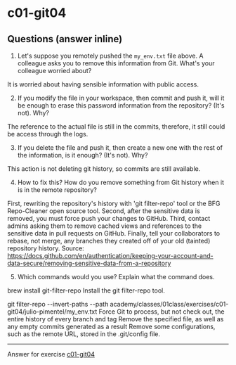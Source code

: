 # c01-git04

## Questions (answer inline)

1. Let's suppose you remotely pushed the `my_env.txt` file above. A colleague asks you to remove this information from Git. What's your colleague worried about?

It is worried about having sensible information with public access. 

2. If you modify the file in your workspace, then commit and push it, will it be enough to erase this password information from the repository? (It's not). Why?

The reference to the actual file is still in the commits, therefore, it still could be access through the logs. 

3. If you delete the file and push it, then create a new one with the rest of the information, is it enough? (It's not). Why?

This action is not deleting git history, so commits are still available. 

4. How to fix this? How do you remove something from Git history when it is in the remote repository?

First, rewriting the repository's history with 'git filter-repo' tool or the BFG Repo-Cleaner open source tool. 
Second, after the sensitive data is removed, you must force push your changes to GitHub. 
Third, contact admins asking them to remove cached views and references to the sensitive data in pull requests on GitHub. 
Finally, tell your collaborators to rebase, not merge, any branches they created off of your old (tainted) repository history.
Source: https://docs.github.com/en/authentication/keeping-your-account-and-data-secure/removing-sensitive-data-from-a-repository

5. Which commands would you use? Explain what the command does.

brew install git-filter-repo
Install the git filter-repo tool. 

git filter-repo --invert-paths --path academy/classes/01class/exercises/c01-git04/julio-pimentel/my_env.txt
Force Git to process, but not check out, the entire history of every branch and tag
Remove the specified file, as well as any empty commits generated as a result
Remove some configurations, such as the remote URL, stored in the .git/config file.




<!-- Don't change anything below this point-->
<!-- Before commiting, remove both commented lines--> 
***
Answer for exercise [c01-git04](https://github.com/devopsacademyau/academy/blob/23cc1dfa31e85651e3cdc1b0ef38da21518841ba/classes/01class/exercises/c01-git04/README.md)